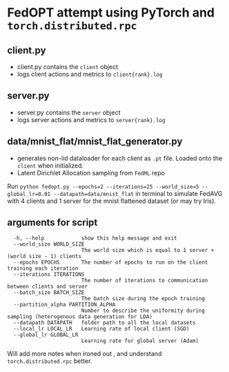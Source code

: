 # FedOPT attempt using PyTorch and `torch.distributed.rpc`

## client.py
* client.py contains the `client` object
* logs client actions and metrics to `client{rank}.log`

## server.py
* server.py contains the `server` object
* logs server actions and metrics to `server{rank}.log`

## data/mnist_flat/mnist_flat_generator.py
* generates non-iid dataloader for each client as `.pt` file. Loaded onto the `client` when initialized.
* Latent Dirichlet Allocation sampling from `FedML` repo

Run `python fedopt.py --epochs=2 --iterations=25 --world_size=5 --global_lr=0.01 --datapath=data/mnist_flat` in terminal to simulate FedAVG with 4 clients and 1 server for the mnist flattened dataset (or may try Iris).

## arguments for script
```optional arguments:
  -h, --help            show this help message and exit
  --world_size WORLD_SIZE
                        The world size which is equal to 1 server + (world size - 1) clients
  --epochs EPOCHS       The number of epochs to run on the client training each iteration
  --iterations ITERATIONS
                        The number of iterations to communication between clients and server
  --batch_size BATCH_SIZE
                        The batch size during the epoch training
  --partition_alpha PARTITION_ALPHA
                        Number to describe the uniformity during sampling (heterogenous data generation for LDA)
  --datapath DATAPATH   folder path to all the local datasets
  --local_lr LOCAL_LR   Learning rate of local client (SGD)
  --global_lr GLOBAL_LR
                        Learning rate for global server (Adam)
```

Will add more notes when ironed out , and understand `torch.distributed.rpc` better.
